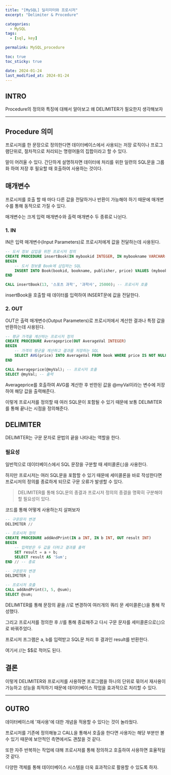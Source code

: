 ```yaml
---
title: "[MySQL] 딜리미터와 프로시저"
excerpt: "Delimiter & Procedure"

categories:
  - MySQL
tags:
  - [sql, key]

permalink: MySQL_procedure

toc: true
toc_sticky: true

date: 2024-01-24
last_modified_at: 2024-01-24
---
```


## INTRO
Procedure의 정의와 특징에 대해서 알아보고 왜 DELIMITER가 필요한지 생각해보자

---

## Procedure 의미

프로시저를 한 문장으로 정의한다면 데이터베이스에서 사용되는 저장 로직이나 프로그램단위로, 절차적으로 처리되는 명령어들의 집합이라고 할 수 있다.

말이 어려울 수 있다. 간단하게 설명하자면 데이터에 처리를 위한 일련의 SQL문을 그룹화 하여 저장 후 필요할 때 호출하여 사용하는 것이다.

## 매개변수
프로시저를 호출 할 때 마다 다른 값을 전달하거나 반환이 가능해야 하기 때문에 매개변수를 통해 동적으로 가질 수 있다.

매개변수는 크게 입력 매개변수와 출력 매개변수 두 종류로 나뉜다.

### 1. IN
IN은 입력 매개변수(Input Parameters)로 프로시저에게 값을 전달하는데 사용된다.


```sql
-- 도서 정보 삽입을 위한 프로시저 정의
CREATE PROCEDURE insertBook(IN mybookid INTEGER, IN mybookname VARCHAR(40), IN mypublisher VARCHAR(40), IN myprice INTEGER)
BEGIN
    -- 도서 정보를 Book에 삽입하는 SQL
    INSERT INTO Book(bookid, bookname, publisher, price) VALUES (mybookid, mybookname, mypublisher, myprice);
END

CALL insertBook(13, '스포츠 과학', '과학사', 25000); -- 프로시저 호출
```

insertBook을 호출할 때 데이터를 입력하여 INSERT문에 값을 전달한다.


### 2. OUT
OUT은  출력 매개변수(Output Parameters)로 프로시저에서 계산한 결과나 특정 값을 반환하는데 사용된다.

```sql
-- 평균 가격을 계산하는 프로시저 정의
CREATE PROCEDURE Averageprice(OUT AverageVal INTEGER)
BEGIN
    -- 가격의 평균을 계산하고 결과를 저장하는 SQL
    SELECT AVG(price) INTO AverageVal FROM book WHERE price IS NOT NULL;
END

CALL Averageprice(@myVal); -- 프로시저 호출
SELECT @myVal; -- 출력
```

Averageprice를 호출하여 AVG를 계산한 후 반한된 값을 @myVal이라는 변수에 저장하여 해당 값을 출력해준다.
<br>

이렇게 프로시저를 정의할 때 여러 SQL문이 포함될 수 있기 때문에 보통 DELIMITER를 통해 끝나는 시점을 정의해준다.

## DELIMITER

DELIMITER는 구문 문자로 문법의 끝을 나타내는 역할을 한다.

### 필요성
일반적으로 데이터베이스에서 SQL 문장을 구분할 때 세미콜론(;)을 사용한다.

하지만 프로시저는 여러 SQL문을 포함할 수 있기 때문에 세미콜론을 바로 작성한다면 프로시저의 정의를 종료하게 되므로 구문 오류가 발생할 수 있다.

> DELIMITER를 통해 SQL문의 종결과 프로시저 정의의 종결을 명확히 구분해야 할 필요성이 있다.

코드를 통해 어떻게 사용하는지 살펴보자

```sql
-- 구문문자 변경
DELIMITER //

-- 프로시저 정의
CREATE PROCEDURE addAndPrint(IN a INT, IN b INT, OUT result INT)
BEGIN
    -- 입력받은 두 값을 더하고 결과를 출력
    SET result = a + b;
    SELECT result AS 'Sum';
END // -- 종료

-- 구문문자 변경
DELIMITER ;

-- 프로시저 호출
CALL addAndPrint(3, 5, @sum);
SELECT @sum;
```

DELIMITER를 통해 문장의 끝을 //로 변경하여 여러개의 쿼리 문 세미콜론(;)을 통해 작성했다.

그리고 프로시저를 정의한 후 //를 통해 종료해주고 다시 구문 문자를 세미콜론으로(;)으로 바꿔주었다.

프로시저 프그램은  a, b를 입력받고 SQL문 처리 후 결과인 result를 반환한다.

여기서 //는 $$로 적어도 된다.

## 결론

이렇게 DELIMITER와 프로시저를 사용하면 프로그램을 하나의 단위로 묶어서 재사용이 가능하고 성능을 최적하기 때문에 데이터베이스 작업을 효과적으로 처리할 수 있다.

---

## OUTRO
데이터베이스에 '재사용'에 대한 개념을 적용할 수 있다는 것이 놀라웠다.

프로시저를 기존에 정의해놓고 CALL을 통해서 호출을 한다면 사용자는 해당 부분만 볼 수 있기 때문에 보안적인 측면에서도 괜찮을 것 같다.

또한 자주 반복하는 작업에 대해 프로시저를 통해 정의하고 호출하여 사용하면 효율적일 것 같다.

다양한 객체를 통해 데이터베이스 시스템을 더욱 효과적으로 활용할 수 있도록 하자.